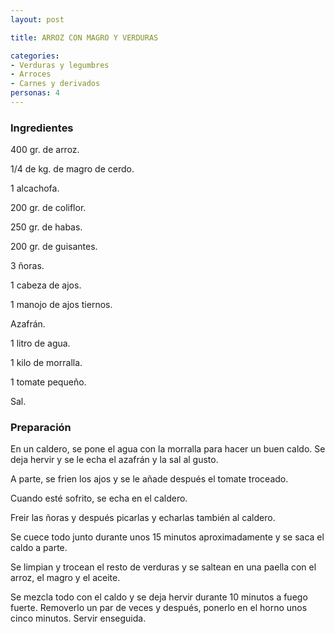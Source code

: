 ```yaml
---
layout: post

title: ARROZ CON MAGRO Y VERDURAS

categories:
- Verduras y legumbres
- Arroces
- Carnes y derivados
personas: 4 
---
```

<h3>Ingredientes</h3>
400 gr. de arroz.

1/4 de kg. de magro de cerdo.

1 alcachofa.

200 gr. de coliflor.

250 gr. de habas.

200 gr. de guisantes.

3 ñoras.

1 cabeza de ajos.

1 manojo de ajos tiernos.

Azafrán.

1 litro de agua.

1 kilo de morralla.

1 tomate pequeño.

Sal.

<h3>Preparación</h3>
En un caldero, se pone el agua con la morralla para hacer un buen caldo. Se deja hervir y se le echa el azafrán y la sal al gusto.

A parte, se frien los ajos y se le añade después el tomate troceado.

Cuando esté sofrito, se echa en el caldero.

Freir las ñoras y después picarlas y echarlas también al caldero.

Se cuece todo junto durante unos 15 minutos aproximadamente y se saca el caldo a parte.

Se limpian y trocean el resto de verduras y se saltean en una paella con el arroz, el magro y el aceite.

Se mezcla todo con el caldo y se deja hervir durante 10 minutos a fuego fuerte. Removerlo un par de veces y después, ponerlo en el horno unos cinco minutos. Servir enseguida.